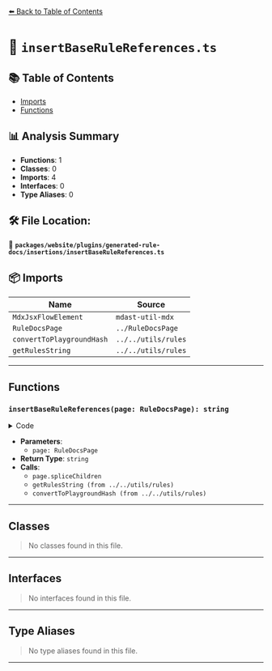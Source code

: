 [⬅️ Back to Table of Contents](../../../../../index.md)

# 📄 `insertBaseRuleReferences.ts`

## 📚 Table of Contents

- [Imports](#imports)
- [Functions](#functions)

## 📊 Analysis Summary

- **Functions**: 1
- **Classes**: 0
- **Imports**: 4
- **Interfaces**: 0
- **Type Aliases**: 0

## 🛠️ File Location:
📂 **`packages/website/plugins/generated-rule-docs/insertions/insertBaseRuleReferences.ts`**

## 📦 Imports

| Name | Source |
|------|--------|
| `MdxJsxFlowElement` | `mdast-util-mdx` |
| `RuleDocsPage` | `../RuleDocsPage` |
| `convertToPlaygroundHash` | `../../utils/rules` |
| `getRulesString` | `../../utils/rules` |


---

## Functions

### `insertBaseRuleReferences(page: RuleDocsPage): string`

<details><summary>Code</summary>

```ts
export function insertBaseRuleReferences(page: RuleDocsPage): string {
  const extendsBaseRuleName =
    typeof page.rule.meta.docs.extendsBaseRule === 'string'
      ? page.rule.meta.docs.extendsBaseRule
      : page.file.stem;

  page.spliceChildren(
    page.headingIndices.options + 1,
    0,
    `See [\`eslint/${extendsBaseRuleName}\`'s options](https://eslint.org/docs/rules/${extendsBaseRuleName}#options).`,
  );

  const eslintrc = `{
  "rules": ${getRulesString(extendsBaseRuleName, page.file.stem, false)}
}`;
  const eslintrcHash = convertToPlaygroundHash(eslintrc);

  page.spliceChildren(
    page.headingIndices.howToUse + 1,
    0,
    {
      children: [
        {
          attributes: [
            {
              name: 'value',
              type: 'mdxJsxAttribute',
              value: 'Flat Config',
            },
          ],
          children: [
            {
              lang: 'js',
              meta: 'title="eslint.config.mjs"',
              type: 'code',
              value: `export default tseslint.config({
  rules: ${getRulesString(extendsBaseRuleName, page.file.stem, true)}
});`,
            },
          ],
          name: 'TabItem',
          type: 'mdxJsxFlowElement',
        },
        {
          attributes: [
            {
              name: 'value',
              type: 'mdxJsxAttribute',
              value: 'Legacy Config',
            },
          ],
          children: [
            {
              lang: 'js',
              meta: 'title=".eslintrc.cjs"',
              type: 'code',
              value: `module.exports = {
  "rules": ${getRulesString(extendsBaseRuleName, page.file.stem, true)}
};`,
            },
          ],
          name: 'TabItem',
          type: 'mdxJsxFlowElement',
        },
      ],
      name: 'Tabs',
      type: 'mdxJsxFlowElement',
    } as MdxJsxFlowElement,
    {
      attributes: [
        {
          name: 'eslintrcHash',
          type: 'mdxJsxAttribute',
          value: eslintrcHash,
        },
      ],
      children: [
        {
          children: [
            {
              type: 'text',
              value: 'Try this rule in the playground ↗',
            },
          ],
          type: 'paragraph',
        },
      ],
      name: 'TryInPlayground',
      type: 'mdxJsxFlowElement',
    } as MdxJsxFlowElement,
  );

  return eslintrc;
}
```
</details>

- **Parameters**:
  - `page: RuleDocsPage`
- **Return Type**: `string`
- **Calls**:
  - `page.spliceChildren`
  - `getRulesString (from ../../utils/rules)`
  - `convertToPlaygroundHash (from ../../utils/rules)`

---

## Classes

> No classes found in this file.


---

## Interfaces

> No interfaces found in this file.


---

## Type Aliases

> No type aliases found in this file.


---